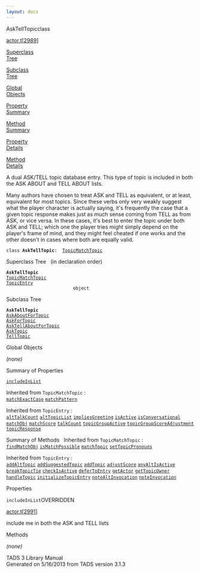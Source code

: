 ```yaml
---
layout: docs
---
```

<span class="title">AskTellTopic</span><span class="type">class</span>

[actor.t](../file/actor.t.html)\[[2989](../source/actor.t.html#2989)\]

[Superclass  
Tree](#_SuperClassTree_)

[Subclass  
Tree](#_SubClassTree_)

[Global  
Objects](#_ObjectSummary_)

[Property  
Summary](#_PropSummary_)

[Method  
Summary](#_MethodSummary_)

[Property  
Details](#_Properties_)

[Method  
Details](#_Methods_)



A dual ASK/TELL topic database entry. This type of topic is included in
both the ASK ABOUT and TELL ABOUT lists.

Many authors have chosen to treat ASK and TELL as equivalent, or at
least, equivalent for most topics. Since these verbs only very weakly
suggest what the player character is actually saying, it's frequently
the case that a given topic response makes just as much sense coming
from TELL as from ASK, or vice versa. In these cases, it's best to enter
the topic under both ASK and TELL; which one the player tries might
simply depend on the player's frame of mind, and they might feel cheated
if one works and the other doesn't in cases where both are equally
valid.

`class `**`AskTellTopic`**` :   `[`TopicMatchTopic`](../object/TopicMatchTopic.html)



<span id="_SuperClassTree_"></span>



<span class="hdln">Superclass Tree</span>   (in declaration order)



**`AskTellTopic`**  
[`TopicMatchTopic`](../object/TopicMatchTopic.html)  
[`TopicEntry`](../object/TopicEntry.html)  
`                         object`  
<span id="_SubClassTree_"></span>



<span class="hdln">Subclass Tree</span>  



**`AskTellTopic`**  
[`AskAboutForTopic`](../object/AskAboutForTopic.html)  
[`AskForTopic`](../object/AskForTopic.html)  
[`AskTellAboutForTopic`](../object/AskTellAboutForTopic.html)  
[`AskTopic`](../object/AskTopic.html)  
[`TellTopic`](../object/TellTopic.html)  
<span id="_ObjectSummary_"></span>



<span class="hdln">Global Objects</span>  



*(none)* <span id="_PropSummary_"></span>



<span class="hdln">Summary of Properties</span>  



[`includeInList`](#includeInList)

Inherited from `TopicMatchTopic` :  
[`matchExactCase`](../object/TopicMatchTopic.html#matchExactCase) [`matchPattern`](../object/TopicMatchTopic.html#matchPattern)

Inherited from `TopicEntry` :  
[`altTalkCount`](../object/TopicEntry.html#altTalkCount) [`altTopicList`](../object/TopicEntry.html#altTopicList) [`impliesGreeting`](../object/TopicEntry.html#impliesGreeting) [`isActive`](../object/TopicEntry.html#isActive) [`isConversational`](../object/TopicEntry.html#isConversational) [`matchObj`](../object/TopicEntry.html#matchObj) [`matchScore`](../object/TopicEntry.html#matchScore) [`talkCount`](../object/TopicEntry.html#talkCount) [`topicGroupActive`](../object/TopicEntry.html#topicGroupActive) [`topicGroupScoreAdjustment`](../object/TopicEntry.html#topicGroupScoreAdjustment) [`topicResponse`](../object/TopicEntry.html#topicResponse)

<span id="_MethodSummary_"></span>



<span class="hdln">Summary of Methods</span>  
Inherited from `TopicMatchTopic` :  
[`findMatchObj`](../object/TopicMatchTopic.html#findMatchObj) [`isMatchPossible`](../object/TopicMatchTopic.html#isMatchPossible) [`matchTopic`](../object/TopicMatchTopic.html#matchTopic) [`setTopicPronouns`](../object/TopicMatchTopic.html#setTopicPronouns)

Inherited from `TopicEntry` :  
[`addAltTopic`](../object/TopicEntry.html#addAltTopic) [`addSuggestedTopic`](../object/TopicEntry.html#addSuggestedTopic) [`addTopic`](../object/TopicEntry.html#addTopic) [`adjustScore`](../object/TopicEntry.html#adjustScore) [`anyAltIsActive`](../object/TopicEntry.html#anyAltIsActive) [`breakTopicTie`](../object/TopicEntry.html#breakTopicTie) [`checkIsActive`](../object/TopicEntry.html#checkIsActive) [`deferToEntry`](../object/TopicEntry.html#deferToEntry) [`getActor`](../object/TopicEntry.html#getActor) [`getTopicOwner`](../object/TopicEntry.html#getTopicOwner) [`handleTopic`](../object/TopicEntry.html#handleTopic) [`initializeTopicEntry`](../object/TopicEntry.html#initializeTopicEntry) [`noteAltInvocation`](../object/TopicEntry.html#noteAltInvocation) [`noteInvocation`](../object/TopicEntry.html#noteInvocation)

<span id="_Properties_"></span>



<span class="hdln">Properties</span>  



<span id="includeInList"></span>

`includeInList`<span class="rem">OVERRIDDEN</span>

[actor.t](../file/actor.t.html)\[[2991](../source/actor.t.html#2991)\]



include me in both the ASK and TELL lists



<span id="_Methods_"></span>



<span class="hdln">Methods</span>  



*(none)*



TADS 3 Library Manual  
Generated on 5/16/2013 from TADS version 3.1.3


